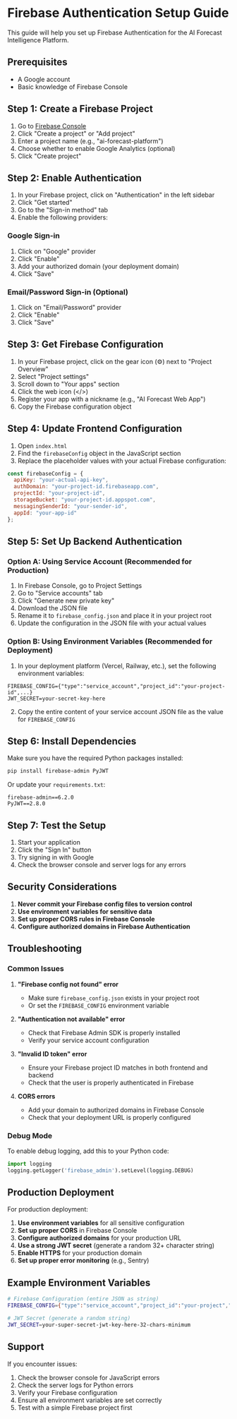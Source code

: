 # Firebase Authentication Setup Guide

This guide will help you set up Firebase Authentication for the AI Forecast Intelligence Platform.

## Prerequisites

- A Google account
- Basic knowledge of Firebase Console

## Step 1: Create a Firebase Project

1. Go to [Firebase Console](https://console.firebase.google.com/)
2. Click "Create a project" or "Add project"
3. Enter a project name (e.g., "ai-forecast-platform")
4. Choose whether to enable Google Analytics (optional)
5. Click "Create project"

## Step 2: Enable Authentication

1. In your Firebase project, click on "Authentication" in the left sidebar
2. Click "Get started"
3. Go to the "Sign-in method" tab
4. Enable the following providers:

### Google Sign-in
1. Click on "Google" provider
2. Click "Enable"
3. Add your authorized domain (your deployment domain)
4. Click "Save"

### Email/Password Sign-in (Optional)
1. Click on "Email/Password" provider
2. Click "Enable"
3. Click "Save"

## Step 3: Get Firebase Configuration

1. In your Firebase project, click on the gear icon (⚙️) next to "Project Overview"
2. Select "Project settings"
3. Scroll down to "Your apps" section
4. Click the web icon (</>)
5. Register your app with a nickname (e.g., "AI Forecast Web App")
6. Copy the Firebase configuration object

## Step 4: Update Frontend Configuration

1. Open `index.html`
2. Find the `firebaseConfig` object in the JavaScript section
3. Replace the placeholder values with your actual Firebase configuration:

```javascript
const firebaseConfig = {
  apiKey: "your-actual-api-key",
  authDomain: "your-project-id.firebaseapp.com",
  projectId: "your-project-id",
  storageBucket: "your-project-id.appspot.com",
  messagingSenderId: "your-sender-id",
  appId: "your-app-id"
};
```

## Step 5: Set Up Backend Authentication

### Option A: Using Service Account (Recommended for Production)

1. In Firebase Console, go to Project Settings
2. Go to "Service accounts" tab
3. Click "Generate new private key"
4. Download the JSON file
5. Rename it to `firebase_config.json` and place it in your project root
6. Update the configuration in the JSON file with your actual values

### Option B: Using Environment Variables (Recommended for Deployment)

1. In your deployment platform (Vercel, Railway, etc.), set the following environment variables:

```
FIREBASE_CONFIG={"type":"service_account","project_id":"your-project-id",...}
JWT_SECRET=your-secret-key-here
```

2. Copy the entire content of your service account JSON file as the value for `FIREBASE_CONFIG`

## Step 6: Install Dependencies

Make sure you have the required Python packages installed:

```bash
pip install firebase-admin PyJWT
```

Or update your `requirements.txt`:

```
firebase-admin==6.2.0
PyJWT==2.8.0
```

## Step 7: Test the Setup

1. Start your application
2. Click the "Sign In" button
3. Try signing in with Google
4. Check the browser console and server logs for any errors

## Security Considerations

1. **Never commit your Firebase config files to version control**
2. **Use environment variables for sensitive data**
3. **Set up proper CORS rules in Firebase Console**
4. **Configure authorized domains in Firebase Authentication**

## Troubleshooting

### Common Issues

1. **"Firebase config not found" error**
   - Make sure `firebase_config.json` exists in your project root
   - Or set the `FIREBASE_CONFIG` environment variable

2. **"Authentication not available" error**
   - Check that Firebase Admin SDK is properly installed
   - Verify your service account configuration

3. **"Invalid ID token" error**
   - Ensure your Firebase project ID matches in both frontend and backend
   - Check that the user is properly authenticated in Firebase

4. **CORS errors**
   - Add your domain to authorized domains in Firebase Console
   - Check that your deployment URL is properly configured

### Debug Mode

To enable debug logging, add this to your Python code:

```python
import logging
logging.getLogger('firebase_admin').setLevel(logging.DEBUG)
```

## Production Deployment

For production deployment:

1. **Use environment variables** for all sensitive configuration
2. **Set up proper CORS** in Firebase Console
3. **Configure authorized domains** for your production URL
4. **Use a strong JWT secret** (generate a random 32+ character string)
5. **Enable HTTPS** for your production domain
6. **Set up proper error monitoring** (e.g., Sentry)

## Example Environment Variables

```bash
# Firebase Configuration (entire JSON as string)
FIREBASE_CONFIG={"type":"service_account","project_id":"your-project","private_key_id":"...","private_key":"-----BEGIN PRIVATE KEY-----\n...\n-----END PRIVATE KEY-----\n","client_email":"...","client_id":"...","auth_uri":"https://accounts.google.com/o/oauth2/auth","token_uri":"https://oauth2.googleapis.com/token","auth_provider_x509_cert_url":"https://www.googleapis.com/oauth2/v1/certs","client_x509_cert_url":"..."}

# JWT Secret (generate a random string)
JWT_SECRET=your-super-secret-jwt-key-here-32-chars-minimum
```

## Support

If you encounter issues:

1. Check the browser console for JavaScript errors
2. Check the server logs for Python errors
3. Verify your Firebase configuration
4. Ensure all environment variables are set correctly
5. Test with a simple Firebase project first 